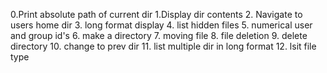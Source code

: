 0.Print absolute path of current dir
1.Display dir contents
2. Navigate to users home dir
3. long format display
4. list hidden files 
5. numerical user and group id's
6. make a directory
7. moving file
8. file deletion
9. delete directory
10. change to prev dir
11. list multiple dir in long format
12. lsit file type
